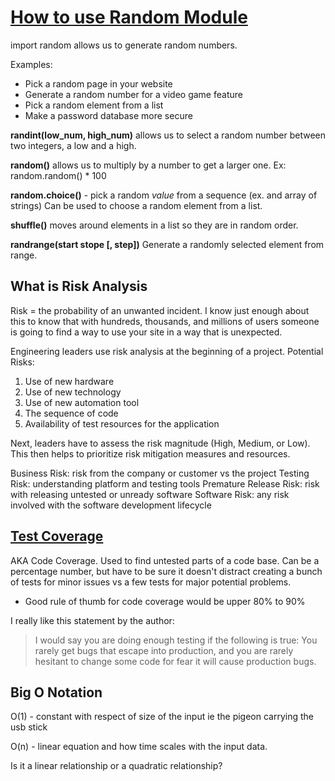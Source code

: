 # [How to use Random Module](https://www.pythonforbeginners.com/random/how-to-use-the-random-module-in-python)

import random allows us to generate random numbers.

Examples:

- Pick a random page in your website
- Generate a random number for a video game feature
- Pick a random element from a list
- Make a password database more secure

**randint(low_num, high_num)** allows us to select a random number between two integers, a low and a high.

**random()** allows us to multiply by a number to get a larger one.
Ex: random.random() * 100

**random.choice()** - pick a random *value* from a sequence (ex. and array of strings)
Can be used to choose a random element from a list.

**shuffle()** moves around elements in a list so they are in random order.

**randrange(start stope [, step])** Generate a randomly selected element from range.

## What is Risk Analysis

Risk = the probability of an unwanted incident. I know just enough about this to know that with hundreds, thousands, and millions of users someone is going to find a way to use your site in a way that is unexpected.

Engineering leaders use risk analysis at the beginning of a project.
Potential Risks:

1. Use of new hardware
2. Use of new technology
3. Use of new automation tool
4. The sequence of code
5. Availability of test resources for the application

Next, leaders have to assess the risk magnitude (High, Medium, or Low). This then helps to prioritize risk mitigation measures and resources.

Business Risk: risk from the company or customer vs the project
Testing Risk: understanding platform and testing tools
Premature Release Risk: risk with releasing untested or unready software
Software Risk: any risk involved with the software development lifecycle

## [Test Coverage](https://martinfowler.com/bliki/TestCoverage.html)

AKA Code Coverage. Used to find untested parts of a code base.
Can be a percentage number, but have to be sure it doesn't distract creating a bunch of tests for minor issues vs a few tests for major potential problems.

- Good rule of thumb for code coverage would be upper 80% to 90%

I really like this statement by the author:
> I would say you are doing enough testing if the following is true: You rarely get bugs that escape into production, and you are rarely hesitant to change some code for fear it will cause production bugs.

## Big O Notation

O(1) - constant with respect of size of the input ie the pigeon carrying the usb stick

O(n) - linear equation and how time scales with the input data.

Is it a linear relationship or a quadratic relationship?
